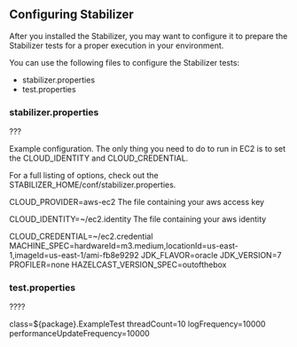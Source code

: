

## Configuring Stabilizer

After you installed the Stabilizer, you may want to configure it to prepare the Stabilizer tests for a proper execution in your environment.

You can use the following files to configure the Stabilizer tests:

- stabilizer.properties
- test.properties


### stabilizer.properties

???


Example configuration. The only thing you need to do to run in EC2 is to set the CLOUD_IDENTITY and CLOUD_CREDENTIAL.

For a full listing of options, check out the STABILIZER_HOME/conf/stabilizer.properties.

CLOUD_PROVIDER=aws-ec2
The file containing your aws access key

CLOUD_IDENTITY=~/ec2.identity
The file containing your aws identity

CLOUD_CREDENTIAL=~/ec2.credential
MACHINE_SPEC=hardwareId=m3.medium,locationId=us-east-1,imageId=us-east-1/ami-fb8e9292
JDK_FLAVOR=oracle
JDK_VERSION=7
PROFILER=none
HAZELCAST_VERSION_SPEC=outofthebox



### test.properties


????


class=${package}.ExampleTest
threadCount=10
logFrequency=10000
performanceUpdateFrequency=10000



